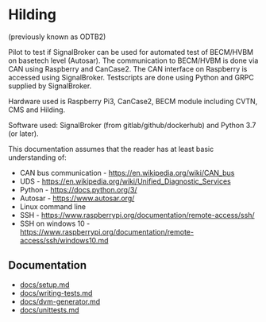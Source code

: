# Hilding

(previously known as ODTB2)

Pilot to test if SignalBroker can be used for automated test of BECM/HVBM on
basetech level (Autosar). The communication to BECM/HVBM is done via CAN using
Raspberry and CanCase2. The CAN interface on Raspberry is accessed using
SignalBroker. Testscripts are done using Python and GRPC supplied by
SignalBroker.

Hardware used is Raspberry Pi3, CanCase2, BECM module including CVTN, CMS and
Hilding.

Software used: SignalBroker (from gitlab/github/dockerhub) and Python 3.7 (or
later). 

This documentation assumes that the reader has at least basic understanding of:
 - CAN bus communication - https://en.wikipedia.org/wiki/CAN_bus
 - UDS - https://en.wikipedia.org/wiki/Unified_Diagnostic_Services
 - Python - https://docs.python.org/3/
 - Autosar - https://www.autosar.org/
 - Linux command line
 - SSH - https://www.raspberrypi.org/documentation/remote-access/ssh/
 - SSH on windows 10 - https://www.raspberrypi.org/documentation/remote-access/ssh/windows10.md

## Documentation

 - [docs/setup.md](docs/setup.md)
 - [docs/writing-tests.md](docs/writing-tests.md)
 - [docs/dvm-generator.md](docs/dvm-generator.md)
 - [docs/unittests.md](docs/unittests.md)

